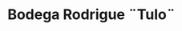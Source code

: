---
title: "Bodega Rodrigue ¨Tulo¨"
url: /santiago-rodriguez/bodega-rodrigue-tulo/
shop: supermercado
---